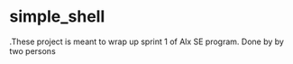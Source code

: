 # simple_shell
.These project is meant to wrap up sprint 1 of Alx SE program. Done by by two persons
